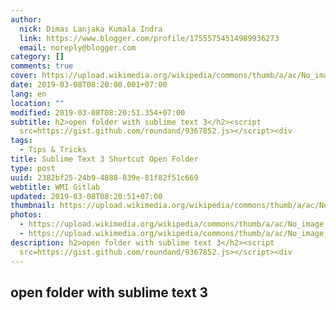 ```yaml
---
author:
  nick: Dimas Lanjaka Kumala Indra
  link: https://www.blogger.com/profile/17555754514989936273
  email: noreply@blogger.com
category: []
comments: true
cover: https://upload.wikimedia.org/wikipedia/commons/thumb/a/ac/No_image_available.svg/2048px-No_image_available.svg.png
date: 2019-03-08T08:20:00.001+07:00
lang: en
location: ""
modified: 2019-03-08T08:20:51.354+07:00
subtitle: h2>open folder with sublime text 3</h2><script
  src=https://gist.github.com/roundand/9367852.js></script><div
tags:
  - Tips & Tricks
title: Sublime Text 3 Shortcut Open Folder
type: post
uuid: 2382bf25-24b9-4888-839e-81f82f51c669
webtitle: WMI Gitlab
updated: 2019-03-08T08:20:51+07:00
thumbnail: https://upload.wikimedia.org/wikipedia/commons/thumb/a/ac/No_image_available.svg/2048px-No_image_available.svg.png
photos:
  - https://upload.wikimedia.org/wikipedia/commons/thumb/a/ac/No_image_available.svg/2048px-No_image_available.svg.png
  - https://upload.wikimedia.org/wikipedia/commons/thumb/a/ac/No_image_available.svg/2048px-No_image_available.svg.png
description: h2>open folder with sublime text 3</h2><script
  src=https://gist.github.com/roundand/9367852.js></script><div
---
```


<h2>open folder with sublime text 3</h2><script src="https://gist.github.com/roundand/9367852.js"></script>